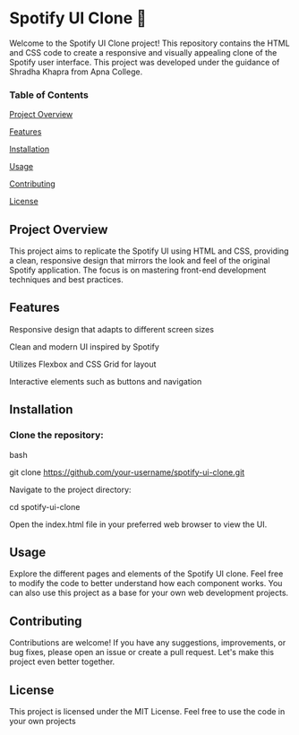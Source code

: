 # Spotify UI Clone 🎵
Welcome to the Spotify UI Clone project! This repository contains the HTML and CSS code to create a responsive and visually appealing clone of the Spotify user interface. This project was developed under the guidance of Shradha Khapra from Apna College.

### Table of Contents

[Project Overview](https://github.com/isthis-rishi/Spotify-UI-clone?tab=readme-ov-file#projectoverview)

[Features](https://github.com/isthis-rishi/Spotify-UI-clone?tab=readme-ov-file#features)

[Installation](https://github.com/isthis-rishi/Spotify-UI-clone?tab=readme-ov-file#installation)

[Usage](https://github.com/isthis-rishi/Spotify-UI-clone?tab=readme-ov-file#usage)

[Contributing](https://github.com/isthis-rishi/Spotify-UI-clone?tab=readme-ov-file#contributing)

[License](https://github.com/isthis-rishi/Spotify-UI-clone?tab=readme-ov-file#license)

## Project Overview
This project aims to replicate the Spotify UI using HTML and CSS, providing a clean, responsive design that mirrors the look and feel of the original Spotify application. The focus is on mastering front-end development techniques and best practices.

## Features
Responsive design that adapts to different screen sizes

Clean and modern UI inspired by Spotify

Utilizes Flexbox and CSS Grid for layout

Interactive elements such as buttons and navigation

## Installation
### Clone the repository:

bash

git clone https://github.com/your-username/spotify-ui-clone.git

Navigate to the project directory:

cd spotify-ui-clone

Open the index.html file in your preferred web browser to view the UI.

## Usage
Explore the different pages and elements of the Spotify UI clone. Feel free to modify the code to better understand how each component works. You can also use this project as a base for your own web development projects.

## Contributing
Contributions are welcome! If you have any suggestions, improvements, or bug fixes, please open an issue or create a pull request. Let's make this project even better together.

## License
This project is licensed under the MIT License. Feel free to use the code in your own projects
